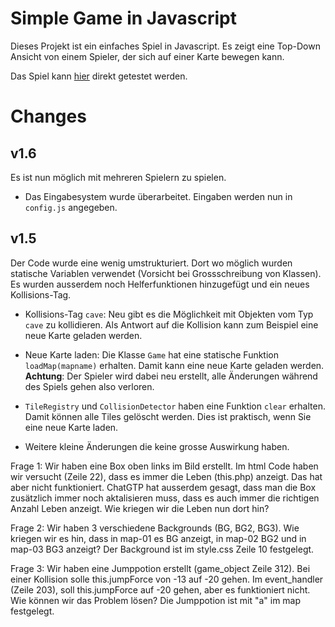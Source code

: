 # Simple Game in Javascript

Dieses Projekt ist ein einfaches Spiel in Javascript. Es zeigt eine Top-Down Ansicht 
von einem Spieler, der sich auf einer Karte bewegen kann.

Das Spiel kann [hier](https://cedricgeissmann.github.io/pixel-animation) direkt getestet werden.

# Changes

## v1.6

Es ist nun möglich mit mehreren Spielern zu spielen.

- Das Eingabesystem wurde überarbeitet. Eingaben werden nun in `config.js` angegeben.

## v1.5

Der Code wurde eine wenig umstrukturiert. Dort wo möglich wurden statische Variablen verwendet (Vorsicht bei Grossschreibung von Klassen). Es wurden ausserdem noch Helferfunktionen hinzugefügt und ein neues Kollisions-Tag.

- Kollisions-Tag `cave`: Neu gibt es die Möglichkeit mit Objekten vom Typ `cave` zu kollidieren. Als Antwort auf die Kollision kann zum Beispiel eine neue Karte geladen werden.

- Neue Karte laden: Die Klasse `Game` hat eine statische Funktion `loadMap(mapname)` erhalten. Damit kann eine neue Karte geladen werden.
**Achtung**: Der Spieler wird dabei neu erstellt, alle Änderungen während des Spiels gehen also verloren.

- `TileRegistry` und `CollisionDetector` haben eine Funktion `clear` erhalten. Damit können alle Tiles gelöscht werden. Dies ist praktisch, wenn Sie eine neue Karte laden.

- Weitere kleine Änderungen die keine grosse Auswirkung haben.



Frage 1: Wir haben eine Box oben links im Bild erstellt. Im html Code haben wir versucht (Zeile 22), dass es immer die Leben (this.php) anzeigt. Das hat aber nicht funktioniert. ChatGTP hat ausserdem gesagt, dass man die Box zusätzlich immer noch aktalisieren muss, dass es auch immer die richtigen Anzahl Leben anzeigt. Wie kriegen wir die Leben nun dort hin?

Frage 2: Wir haben 3 verschiedene Backgrounds (BG, BG2, BG3). Wie kriegen wir es hin, dass in map-01 es BG anzeigt, in map-02 BG2 und in map-03 BG3 anzeigt? Der Background ist im style.css Zeile 10 festgelegt.

Frage 3: Wir haben eine Jumppotion erstellt (game_object Zeile 312). Bei einer Kollision solle this.jumpForce von -13 auf -20 gehen. Im event_handler (Zeile 203), soll this.jumpForce auf -20 gehen, aber es funktioniert nicht. Wie können wir das Problem lösen? Die Jumppotion ist mit "a" im map festgelegt.